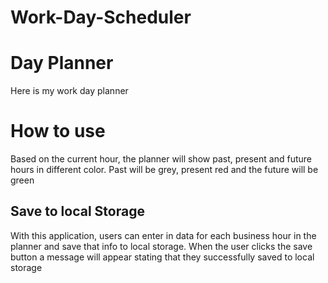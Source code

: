 # Work-Day-Scheduler

# Day Planner

Here is my work day planner

# How to use

Based on the current hour, the planner will show past, present and future hours in different color. Past will be grey, present red and the future will be green 

## Save to local Storage

With this application, users can enter in data for each business hour in the planner and save that info to local storage. When the user clicks the save button a message will appear stating that they successfully saved to local storage
